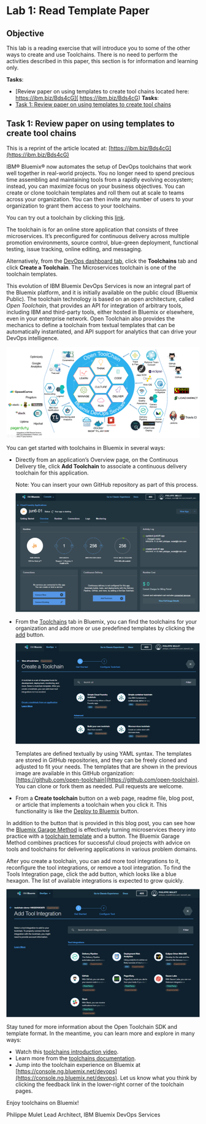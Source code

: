 # Lab 1: Read Template Paper

## Objective
This lab is a reading exercise that will introduce you to some of the other ways to create and use Toolchains.  There is no need to perform the activities described in this paper, this section is for information and learning only.

**Tasks**:
- [Review paper on using templates to create tool chains located here: https://ibm.biz/Bds4cG]( https://ibm.biz/Bds4cG)
**Tasks**:
- [Task 1: Review paper on using templates to create tool chains](#task-1-review-paper-on-using-templates-to-create-tool-chains)

## Task 1: Review paper on using templates to create tool chains

This is a reprint of the article located at: [https://ibm.biz/Bds4cG](https://ibm.biz/Bds4cG)

IBM® Bluemix® now automates the setup of DevOps toolchains that work well together in real-world projects. You no longer need to spend precious time assembling and maintaining tools from a rapidly evolving ecosystem; instead, you can maximize focus on your business objectives. You can create or clone toolchain templates and roll them out at scale to teams across your organization. You can then invite any number of users to your organization to grant them access to your toolchains.

You can try out a toolchain by clicking this [link](https://console.ng.bluemix.net/devops/setup/deploy/?repository=https%3A//github.com/open-toolchain/toolchain-demo.git).

The toolchain is for an online store application that consists of three microservices. It’s preconfigured for continuous delivery across multiple promotion environments, source control, blue-green deployment, functional testing, issue tracking, online editing, and messaging.

Alternatively, from the [DevOps dashboard tab](https://console.ng.bluemix.net/devops), click the **Toolchains** tab and click **Create a Toolchain**. The Microservices toolchain is one of the toolchain templates.

This evolution of IBM Bluemix DevOps Services is now an integral part of the Bluemix platform, and it is initially available on the public cloud (Bluemix Public). The toolchain technology is based on an open architecture, called _Open Toolchain_, that provides an API for integration of arbitrary tools, including IBM and third-party tools, either hosted in Bluemix or elsewhere, even in your enterprise network. Open Toolchain also provides the mechanics to define a toolchain from textual templates that can be automatically instantiated, and API support for analytics that can drive your DevOps intelligence.

![OTC Vision](screenshots/otc-vision.png)

You can get started with toolchains in Bluemix in several ways:

- Directly from an application’s Overview page, on the Continuous Delivery tile, click **Add Toolchain** to associate a continuous delivery toolchain for this application.

  Note: You can insert your own GitHub repository as part of this process.

  ![Add Toolchain](screenshots/addtoolchain.png)

- From the [Toolchains](http://console.ng.bluemix.net/devops) tab in Bluemix, you can find the toolchains for your organization and add more or use predefined templates by clicking the [add](https://console.ng.bluemix.net/devops/create) button.

  ![Create From Template](screenshots/createfromtemplate.png)

  Templates are defined textually by using YAML syntax. The templates are stored in GitHub repositories, and they can be freely cloned and adjusted to fit your needs. The templates that are shown in the previous image are available in this GitHub organization: [https://github.com/open-toolchain](https://github.com/open-toolchain). You can clone or fork them as needed. Pull requests are welcome.

- From a **Create toolchain** button on a web page, readme file, blog post, or article that implements a toolchain when you click it. This functionality is like the [Deploy to Bluemix](https://developer.ibm.com/devops-services/2015/02/18/share-code-new-deploy-bluemix-button/) button.

In addition to the button that is provided in this blog post, you can see how the [Bluemix Garage Method](https://www.ibm.com/devops/method) is effectively turning microservices theory into practice with a [toolchain template](https://www.ibm.com/devops/method/toolchains/microservices_toolchain) and a button. The Bluemix Garage Method combines practices for successful cloud projects with advice on tools and toolchains for delivering applications in various problem domains.

After you create a toolchain, you can add more tool integrations to it, reconfigure the tool integrations, or remove a tool integration. To find the Tools Integration page, click the add button, which looks like a blue hexagon. The list of available integrations is expected to grow quickly.

![](screenshots/toolcatalogjun6.png)

Stay tuned for more information about the Open Toolchain SDK and template format. In the meantime, you can learn more and explore in many ways:

- Watch this [toolchains introduction video](https://www.youtube.com/embed/4fu5_f6VRAY).
- Learn more from the [toolchains documentation](https://console.ng.bluemix.net/docs/toolchains/toolchains_overview.html).
- Jump into the toolchain experience on Bluemix at [https://console.ng.bluemix.net/devops](https://console.ng.bluemix.net/devops). Let us know what you think by clicking the feedback link in the lower-right corner of the toolchain pages.

Enjoy toolchains on Bluemix!

Philippe Mulet
Lead Architect, IBM Bluemix DevOps Services
